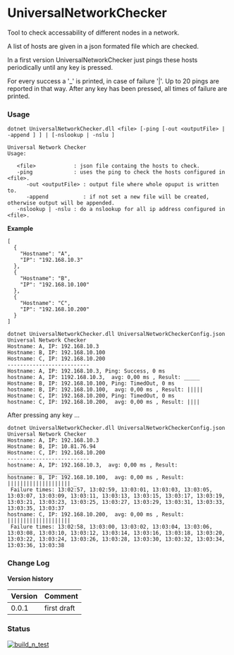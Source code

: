 # UniversalNetworkChecker

Tool to check accessability of different nodes in a network.

A list of hosts are given in a json formated file which are checked.

In a first version UniversalNetworkChecker just pings these hosts periodically until any key is pressed.

For every success a '_' is printed, in case of failure '|'. Up to 20 pings are reported in that way. After any key has been pressed, all times of failure are printed.

### Usage

````
dotnet UniversalNetworkChecker.dll <file> [-ping [-out <outputFile> | -append ] ] | [-nslookup | -nslu ]

Universal Network Checker
Usage:

   <file>            : json file containg the hosts to check.
   -ping             : uses the ping to check the hosts configured in <file>.
      -out <outputFile> : output file where whole opuput is written to.
      -append           : if not set a new file will be created, otherwise output will be appended.
   -nslookup | -nslu : do a nslookup for all ip address configured in <file>.

````

**Example**

````
[
  {
    "Hostname": "A",
    "IP": "192.168.10.3"
  },
  {
    "Hostname": "B",
    "IP": "192.168.10.100"
  },
  {
    "Hostname": "C",
    "IP": "192.168.10.200"
  }
]

````

````
dotnet UniversalNetworkChecker.dll UniversalNetworkCheckerConfig.json
Universal Network Checker
Hostname: A, IP: 192.168.10.3
Hostname: B, IP: 192.168.10.100
Hostname: C, IP: 192.168.10.200
--------------------------
Hostname: A, IP: 192.168.10.3, Ping: Success, 0 ms
hostname: A, IP: 1192.168.10.3,  avg: 0,00 ms , Result: _____
Hostname: B, IP: 192.168.10.100, Ping: TimedOut, 0 ms
hostname: B, IP: 192.168.10.100,  avg: 0,00 ms , Result: |||||
Hostname: C, IP: 192.168.10.200, Ping: TimedOut, 0 ms
hostname: C, IP: 192.168.10.200,  avg: 0,00 ms , Result: ||||
````


After pressing any key ...

````
dotnet UniversalNetworkChecker.dll UniversalNetworkCheckerConfig.json
Universal Network Checker
Hostname: A, IP: 192.168.10.3
Hostname: B, IP: 10.81.76.94
Hostname: C, IP: 192.168.10.200
--------------------------
hostname: A, IP: 192.168.10.3,  avg: 0,00 ms , Result: ____________________
hostname: B, IP: 192.168.10.100,  avg: 0,00 ms , Result: |||||||||||||||||||| _
 Failure times: 13:02:57, 13:02:59, 13:03:01, 13:03:03, 13:03:05, 13:03:07, 13:03:09, 13:03:11, 13:03:13, 13:03:15, 13:03:17, 13:03:19, 13:03:21, 13:03:23, 13:03:25, 13:03:27, 13:03:29, 13:03:31, 13:03:33, 13:03:35, 13:03:37
hostname: C, IP: 192.168.10.200,  avg: 0,00 ms , Result: ||||||||||||||||||||
 Failure times: 13:02:58, 13:03:00, 13:03:02, 13:03:04, 13:03:06, 13:03:08, 13:03:10, 13:03:12, 13:03:14, 13:03:16, 13:03:18, 13:03:20, 13:03:22, 13:03:24, 13:03:26, 13:03:28, 13:03:30, 13:03:32, 13:03:34, 13:03:36, 13:03:38
````

### Change Log
**Version history**

| **Version**  | **Comment**  |
|:-----|:-----|  
| 0.0.1 | first draft | 

### Status
[![build_n_test](https://github.com/cgrazy/UniversalNetworkChecker/actions/workflows/build_n_test.yml/badge.svg)](https://github.com/cgrazy/UniversalNetworkChecker/actions/workflows/build_n_test.yml)